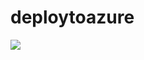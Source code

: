 # deploytoazure

<a href="https://azuredeploy.net/?repository=https://github.com/baagoesthelam/deploytoazure" target="_blank">
  <img src="https://aka.ms/deploytoazurebutton"/>
</a>
